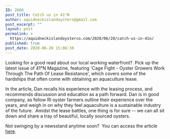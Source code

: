 ```yaml
---
ID: 2666
post_title: Catch us in 41°N
author: aquidneckislandoysters@gmail.com
post_excerpt: ""
layout: post
permalink: >
  https://aquidneckislandoysterco.com/2020/06/20/catch-us-in-41n/
published: true
post_date: 2020-06-20 15:08:38
---
```

Looking for a good read about our local working waterfront?  Pick up the latest issue of 41°N Magazine, featuring 'Cage Fight - Oyster Growers Work Through The Path Of Lease Resistance', which covers some of the hardships that often come with obtaining an aquaculture lease.

In the article, Dan recalls his experience with the leasing process, and recommends discussion and education as a path forward. Dan is in good company, as fellow RI oyster farmers outline their experience over the years, and weigh in on why they feel aquaculture is a sustainable industry of the future.  Amidst the lease battles, one thing is for sure -- we can all sit down and share a tray of beautiful, locally sourced oysters.

Not swinging by a newsstand anytime soon?  You can access the article <a href="https://41nmagazine.org/2020/06/19/cage-fight/">here</a>.
